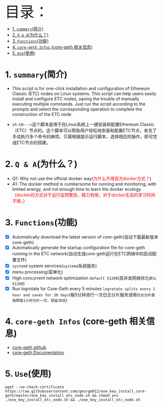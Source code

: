 <font size=20>目录：</font>
<!-- TOC -->

- [1. `summary`(简介)](#1-summary简介)
- [2. `Q & A`(为什么？)](#2-q--a为什么)
- [3. `Functions`(功能)](#3-functions功能)
- [4. `core-geth Infos` (core-geth 相关信息)](#4-core-geth-infos-core-geth-相关信息)
- [5. `Use`(使用)](#5-use使用)

<!-- /TOC -->

# 1. `summary`(简介)
* This script is for one-click installation and configuration of Ethereum Classic (ETC) nodes on Linux systems. This script can help users easily install and configure ETC nodes, saving the trouble of manually executing multiple commands. Just run the script according to the prompts and select the corresponding operation to complete the construction of the ETC node

* `zh-CN--->`这个脚本是用于在Linux系统上一键安装和配置Ethereum Classic（ETC）节点的。这个脚本可以帮助用户轻松地安装和配置ETC节点，省去了手动执行多个命令的麻烦。只需根据提示运行脚本，选择相应的操作，即可完成ETC节点的搭建。

# 2. `Q & A`(为什么？)
* Q1: Why not use the official docker way(<font color=red>为什么不用官方docker方式？</font>)
* A1: The docker method is cumbersome for running and monitoring, with limited energy, and not enough time to learn the docker ecology.（<font color=red>docker的方式对于运行监控繁琐，精力有限，对于docker生态的学习时间不够。</font>）

# 3. `Functions`(功能)
- [x] Automatically download the latest version of core-geth(自动下载最新版本core-geth)
- [x] Automatically generate the startup configuration file for core-geth running in the ETC network(自动生成core-geth运行在ETC网络中的启动配置文件)
- [x] `systemd` system services(`systemd`系统服务)
- [x] menu processing(菜单化)
- [x] High concurrent network optimization `default 51200`(高并发网络优化`默认51200`)
- [x] Run logrotate for Core-Geth every 5 minutes `logrotate splits every 1 hour and saves for 30 days`(每5分钟进行一次日志分片服务调用`日志分片是按照每1小时分片一次，保留30天`)

# 4. `core-geth Infos` (core-geth 相关信息)
* [core-geth github](https://github.com/etclabscore/core-geth)
* [core-geth Documentation](https://etclabscore.github.io/core-geth/)

# 5. `Use`(使用)
```wget --no-check-certificate https://raw.githubusercontent.com/george012/one_key_install_core-geth/master/one_key_install_etc_node.sh && chmod a+x ./one_key_install_etc_node.sh && ./one_key_install_etc_node.sh```
